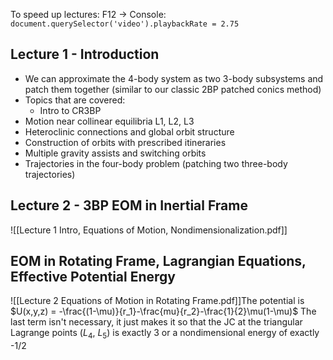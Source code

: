 To speed up lectures:
F12 -> Console:
`document.querySelector('video').playbackRate = 2.75`
## Lecture 1 - Introduction
- We can approximate the 4-body system as two 3-body subsystems and patch them together (similar to our classic 2BP patched conics method)
- Topics that are covered:
	- Intro to CR3BP
- Motion near collinear equilibria L1, L2, L3
- Heteroclinic connections and global orbit structure
- Construction of orbits with prescribed itineraries
- Multiple gravity assists and switching orbits
- Trajectories in the four-body problem (patching two three-body trajectories)

## Lecture 2 - 3BP EOM in Inertial Frame
![[Lecture 1 Intro, Equations of Motion, Nondimensionalization.pdf]]

## EOM in Rotating Frame, Lagrangian Equations, Effective Potential Energy
![[Lecture 2 Equations of Motion in Rotating Frame.pdf]]The potential is
$U(x,y,z) = -\frac{(1-\mu)}{r_1}-\frac{mu}{r_2}-\frac{1}{2}\mu(1-\mu)$ 
The last term isn't necessary, it just makes it so that the JC at the triangular Lagrange points ($L_4$, $L_5$) is exactly 3 or a nondimensional energy of exactly -1/2

## 